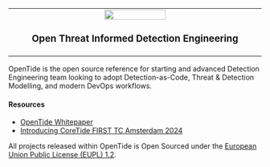 <table align="center"><tr><td align="center" width="9999">
<img src="https://github.com/user-attachments/assets/95afed09-0e3d-4cc6-8759-1ae5a42ed603" align="center" style="width:50%; height:auto;">

### Open Threat Informed Detection Engineering

</td></tr></table>

OpenTide is the open source reference for starting and advanced Detection Engineering team looking to adopt Detection-as-Code, Threat & Detection Modelling, and modern DevOps workflows.

#### Resources
- [OpenTide Whitepaper](https://code.europa.eu/groups/ec-digit-s2/opentide/-/wikis/uploads/e66f0f311d758449b350ff4f96105898/OpenTIDE_White_Paper.pdf)
- [Introducing CoreTide FIRST TC Amsterdam 2024](https://www.first.org/resources/papers/amsterdam24/Benson-Housmann-Seguy-CoreTIDE-FIRST-TC-Amsterdam-2024.pdf)

All projects released within OpenTide is Open Sourced under the [European Union Public License (EUPL) 1.2](https://eupl.eu/1.2/en/).
